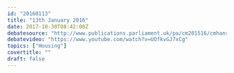 ```yaml
---
id: "20160113"
title: "13th January 2016"
date: 2017-10-30T08:42:08Z
debatesource: "http://www.publications.parliament.uk/pa/cm201516/cmhansrd/cm160113/debtext/160113-0001.htm#160113-0001.htm_spnew61"
debatevideo: "https://www.youtube.com/watch?v=UOfkvGJ7xCg"
topics: ["Housing"]
covertitle: ""
draft: false
---
```


